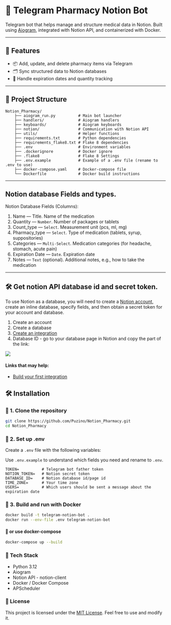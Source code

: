 # 💊 Telegram Pharmacy Notion Bot

Telegram bot that helps manage and structure medical data in Notion. Built using [Aiogram](https://docs.aiogram.dev), integrated with Notion API, and containerized with Docker.

---

## 🚀 Features

- 📦 Add, update, and delete pharmacy items via Telegram
- 🗂 Sync structured data to Notion databases
- 📅 Handle expiration dates and quantity tracking

---

## 📁 Project Structure
```
Notion_Pharmacy/
    ├── aiogram_run.py          # Main bot launcher
    ├── handlers/               # Aiogram handlers
    ├── keyboards/              # Aiogram keyboards
    ├── notion/                 # Communication with Notion API
    ├── utils/                  # Helper functions
    ├── requirements.txt        # Python dependencies
    ├── requirements_flake8.txt # Flake 8 dependencies
    ├── .env                    # Environment variables
    ├── .dockerignore           # Docker ignore
    ├── .flake8                 # Flake 8 Settings
    ├── .env.example            # Example of a .env file (rename to .env to use)
    ├── docker-compose.yaml     # Docker-compose file
    └── Dockerfile              # Docker build instructions
```
---
## Notion database Fields and types.
Notion Database Fields (Columns):
1.	Name — Title. 
Name of the medication
2. Quantity — `Number`.
Number of packages or tablets
3. Count_type — `Select`.
Measurement unit (pcs, ml, mg)
4.	Pharmacy_type — `Select`.
Type of medication (tablets, syrup, suppositories) 
5.	Categories — `Multi-Select`.
Medication categories (for headache, stomach, acute pain)
6. Expiration Date — `Date`.
Expiration date
7. Notes — `Text` (optional).
Additional notes, e.g., how to take the medication

---

## 🛠 Get notion API database id and secret token.
To use Notion as a database, you will need to create a [Notion account](https://www.notion.com), create an inline database, specify fields, and then obtain a secret token for your account and database.
1. Create an account
2. Create a database
3. [Create an integration](https://www.notion.so/profile/integrations)
4. Database ID - go to your database page in Notion and copy the part of the link:
<img src="https://files.readme.io/7e8a54d-notion-page-url.png">

#### Links that may help:
- [Build your first integration](https://developers.notion.com/docs/create-a-notion-integration)

## 🛠 Installation

### 🔹 1. Clone the repository

```bash
git clone https://github.com/Puzino/Notion_Pharmacy.git
cd Notion_Pharmacy
```

### 🔹 2. Set up .env
Create a `.env` file with the following variables:

Use `.env.example` to understand which fields you need and rename to `.env`.
```text
TOKEN=          # Telegram bot father token
NOTION_TOKEN=   # Notion secret token
DATABASE_ID=    # Notion database id/page id
TIME_ZONE=      # Your time zone
USERS=          # Which users should be sent a message about the expiration date
```

### 🔹 3. Build and run with Docker
```bash
docker build -t telegram-notion-bot .
docker run --env-file .env telegram-notion-bot
```
#### 🔹 or use docker-compose

```bash
docker-compose up --build
```

### 🧰 Tech Stack
* Python 3.12
* Aiogram
* Notion API - notion-client
* Docker / Docker Compose
* APScheduler


### 🐝 License

This project is licensed under the [MIT License](LICENSE). Feel free to use and modify it.